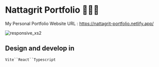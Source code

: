 # Nattagrit Portfolio 👨🏻‍💻
My Personal Portfolio Website 
URL : https://nattagrit-portfolio.netlify.app/

![responsive_xs2](https://github.com/Basicbay/Portfolio-Website/assets/151770227/e2a4d506-08b8-4807-810d-7de8ec426e88)

## Design and develop in

`Vite``React``Typescript`
